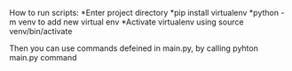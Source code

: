 How to run scripts:
 *Enter project directory
 *pip install virtualenv
 *python -m venv <virtual-environment-name> to add new virtual env
 *Activate virtualenv using source venv/bin/activate

Then you can use commands defeined in main.py, by calling pyhton main.py command

